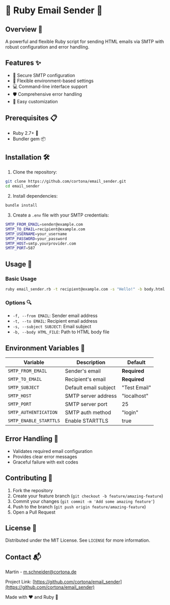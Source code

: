 # 📧 Ruby Email Sender 🚀

## Overview 🌟
A powerful and flexible Ruby script for sending HTML emails via SMTP with robust configuration and error handling.

## Features ✨
- 🔐 Secure SMTP configuration
- 🌈 Flexible environment-based settings
- 💻 Command-line interface support
- 🛡️ Comprehensive error handling
- 🔧 Easy customization

## Prerequisites 📋
- Ruby 2.7+ 💎
- Bundler gem 📦

## Installation 🛠️

1. Clone the repository:
```bash
git clone https://github.com/cortona/email_sender.git
cd email_sender
```

2. Install dependencies:
```bash
bundle install
```

3. Create a `.env` file with your SMTP credentials:
```bash
SMTP_FROM_EMAIL=sender@example.com
SMTP_TO_EMAIL=recipient@example.com
SMTP_USERNAME=your_username
SMTP_PASSWORD=your_password
SMTP_HOST=smtp.yourprovider.com
SMTP_PORT=587
```

## Usage 🚀

### Basic Usage
```bash
ruby email_sender.rb -t recipient@example.com -s "Hello!" -b body.html
```

### Options 🔍
- `-f, --from EMAIL`: Sender email address
- `-t, --to EMAIL`: Recipient email address
- `-s, --subject SUBJECT`: Email subject
- `-b, --body HTML_FILE`: Path to HTML body file

## Environment Variables 🔐

| Variable | Description | Default |
|----------|-------------|---------|
| `SMTP_FROM_EMAIL` | Sender's email | **Required** |
| `SMTP_TO_EMAIL` | Recipient's email | **Required** |
| `SMTP_SUBJECT` | Default email subject | "Test Email" |
| `SMTP_HOST` | SMTP server address | "localhost" |
| `SMTP_PORT` | SMTP server port | 25 |
| `SMTP_AUTHENTICATION` | SMTP auth method | "login" |
| `SMTP_ENABLE_STARTTLS` | Enable STARTTLS | true |

## Error Handling 🚨
- Validates required email configuration
- Provides clear error messages
- Graceful failure with exit codes

## Contributing 🤝
1. Fork the repository
2. Create your feature branch (`git checkout -b feature/amazing-feature`)
3. Commit your changes (`git commit -m 'Add some amazing feature'`)
4. Push to the branch (`git push origin feature/amazing-feature`)
5. Open a Pull Request

## License 📄
Distributed under the MIT License. See `LICENSE` for more information.

## Contact 📬
Martin - m.schneider@cortona.de

Project Link: [https://github.com/cortona/email_sender](https://github.com/cortona/email_sender)

Made with ❤️ and Ruby 💎
